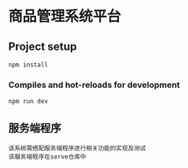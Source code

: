 # 商品管理系统平台

## Project setup
```
npm install
```

### Compiles and hot-reloads for development
```
npm run dev
```

## 服务端程序
```
该系统需搭配服务端程序进行相关功能的实现及测试
该服务端程序在serve仓库中
```

